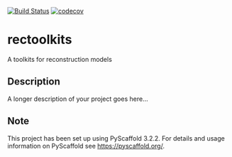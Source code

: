 [![Build Status](https://travis-ci.com/POFK/rectoolkits.svg?branch=master)](https://travis-ci.com/POFK/rectoolkits)
[![codecov](https://codecov.io/gh/POFK/rectoolkits/branch/master/graph/badge.svg?token=)](https://codecov.io/gh/POFK/rectoolkits)

# rectoolkits

A toolkits for reconstruction models


## Description

A longer description of your project goes here...


## Note

This project has been set up using PyScaffold 3.2.2. For details and usage
information on PyScaffold see https://pyscaffold.org/.
